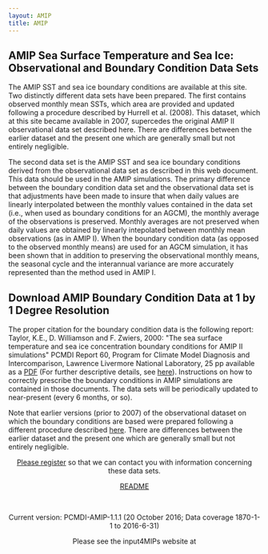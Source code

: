 ```yaml
---
layout: AMIP
title: AMIP
---
```


<h2>AMIP Sea Surface Temperature and Sea Ice:<br>
Observational and Boundary Condition Data Sets</h2>

The AMIP SST and sea ice boundary conditions are available at this site. Two distinctly different data sets have been prepared. The first contains observed monthly mean SSTs, which area are provided and updated following a procedure described by Hurrell et al. (2008). This dataset, which at this site became available in 2007, supercedes the original AMIP II observational data set described here. There are differences between the earlier dataset and the present one which are generally small but not entirely negligible.

The second data set is the AMIP SST and sea ice boundary conditions derived from the observational data set as described in this web document. This data should be used in the AMIP simulations. The primary difference between the boundary condition data set and the observational data set is that adjustments have been made to insure that when daily values are linearly interpolated between the monthly values contained in the data set (i.e., when used as boundary conditions for an AGCM), the monthly average of the observations is preserved. Monthly averages are not preserved when daily values are obtained by linearly intepolated between monthly mean observations (as in AMIP I). When the boundary condition data (as opposed to the observed monthly means) are used for an AGCM simulation, it has been shown that in addition to preserving the observational monthly means, the seasonal cycle and the interannual variance are more accurately represented than the method used in AMIP I.


## Download AMIP Boundary Condition Data at 1 by 1 Degree Resolution

The proper citation for the boundary condition data is the following report: Taylor, K.E., D. Williamson and F. Zwiers, 2000: "The sea surface temperature and sea ice concentration boundary conditions for AMIP II simulations" PCMDI Report 60, Program for Climate Model Diagnosis and Intercomparison, Lawrence Livermore National Laboratory, 25 pp available as a [PDF](http://www-pcmdi.llnl.gov/publications/pdf/60.pdf) (For further descriptive details, see [here]({{site.baseurl}}/projects/amip/details/index.html)). Instructions on how to correctly prescribe the boundary conditions in AMIP simulations are contained in those documents. The data sets will be periodically updated to near-present (every 6 months, or so).

Note that earlier versions (prior to 2007) of the observational dataset on which the boundary conditions are based were prepared following a different procedure described [here]({{site.baseurl}}/projects/amip/amip2/index.html ). There are differences between the earlier dataset and the present one which are generally small but not entirely negligible.


<center> 
<p><a href="http://www-pcmdi.llnl.gov/projects/amip/AMIP2EXPDSN/BCS/bcsregist.html">Please register</a> so that we can contact you with information concerning these data sets.</p>
<p><a href="http://www-pcmdi.llnl.gov/projects/amip/AMIP2EXPDSN/BCS/amipbc_dwnld_files/360x180/v1.0.0/nc/readme_nc">README</a><br></p>
<br>
<p>Current version: PCMDI-AMIP-1.1.1 (20 October 2016; Data coverage 1870-1-1 to 2016-6-31)</p>
<p>Please see the input4MIPs website at <a href="https://pcmdi.llnl.gov/search/input4mips/" target="_blank>http://pcmdi.llnl.gov/search/input4mips/</a>
</center>


















